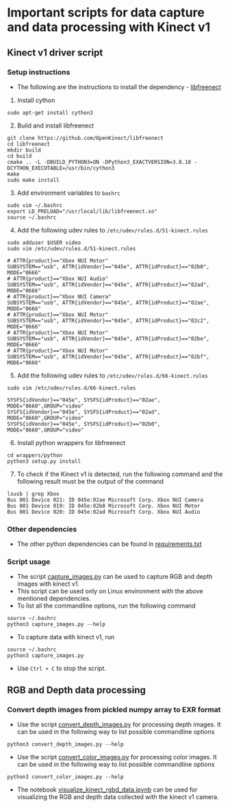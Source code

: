 # Important scripts for data capture and data processing with Kinect v1

## Kinect v1 driver script

### Setup instructions
* The following are the instructions to install the dependency - [libfreenect](https://github.com/OpenKinect/libfreenect)
1. Install cython
```
sudo apt-get install cython3
```
2. Build and install libfreenect
```
git clone https://github.com/OpenKinect/libfreenect
cd libfreenect
mkdir build
cd build
cmake .. -L -DBUILD_PYTHON3=ON -DPython3_EXACTVERSION=3.8.10 -DCYTHON_EXECUTABLE=/usr/bin/cython3
make
sudo make install
```
3. Add environment variables to `bashrc`
```
sudo vim ~/.bashrc
export LD_PRELOAD="/usr/local/lib/libfreenect.so"
source ~/.bashrc
```
4. Add the following udev rules to `/etc/udev/rules.d/51-kinect.rules`
```
sudo adduser $USER video
sudo vim /etc/udev/rules.d/51-kinect.rules

# ATTR{product}=="Xbox NUI Motor"
SUBSYSTEM=="usb", ATTR{idVendor}=="045e", ATTR{idProduct}=="02b0", MODE="0666"
# ATTR{product}=="Xbox NUI Audio"
SUBSYSTEM=="usb", ATTR{idVendor}=="045e", ATTR{idProduct}=="02ad", MODE="0666"
# ATTR{product}=="Xbox NUI Camera"
SUBSYSTEM=="usb", ATTR{idVendor}=="045e", ATTR{idProduct}=="02ae", MODE="0666"
# ATTR{product}=="Xbox NUI Motor"
SUBSYSTEM=="usb", ATTR{idVendor}=="045e", ATTR{idProduct}=="02c2", MODE="0666"
# ATTR{product}=="Xbox NUI Motor"
SUBSYSTEM=="usb", ATTR{idVendor}=="045e", ATTR{idProduct}=="02be", MODE="0666"
# ATTR{product}=="Xbox NUI Motor"
SUBSYSTEM=="usb", ATTR{idVendor}=="045e", ATTR{idProduct}=="02bf", MODE="0666"
```
5. Add the following udev rules to `/etc/udev/rules.d/66-kinect.rules`
```
sudo vim /etc/udev/rules.d/66-kinect.rules

SYSFS{idVendor}=="045e", SYSFS{idProduct}=="02ae", MODE="0660",GROUP="video"
SYSFS{idVendor}=="045e", SYSFS{idProduct}=="02ad", MODE="0660",GROUP="video"
SYSFS{idVendor}=="045e", SYSFS{idProduct}=="02b0", MODE="0660",GROUP="video"
```
6. Install python wrappers for libfreenect
```
cd wrappers/python
python3 setup.py install
```
7. To check if the Kinect v1 is detected, run the following command and the following result must be the output of the command
```
lsusb | grep Xbox
Bus 001 Device 021: ID 045e:02ae Microsoft Corp. Xbox NUI Camera
Bus 001 Device 019: ID 045e:02b0 Microsoft Corp. Xbox NUI Motor
Bus 001 Device 020: ID 045e:02ad Microsoft Corp. Xbox NUI Audio
```


### Other dependencies
* The other python dependencies can be found in [requirements.txt](requirements.txt)


### Script usage
* The script [capture_images.py](capture_images.py) can be used to capture RGB and depth images with kinect v1.
* This script can be used only on Linux environment with the above mentioned dependencies.
* To list all the commandline options, run the following command
```
source ~/.bashrc
python3 capture_images.py --help
```
* To capture data with kinect v1, run
```
source ~/.bashrc
python3 capture_images.py
```
* Use `Ctrl + C` to stop the script.


## RGB and Depth data processing

### Convert depth images from pickled numpy array to EXR format
* Use the script [convert_depth_images.py](convert_depth_images.py) for processing depth images. It can be used in the following way to list possible commandline options
```
python3 convert_depth_images.py --help
```
* Use the script [convert_color_images.py](convert_color_images.py) for processing color images. It can be used in the following way to list possible commandline options
```
python3 convert_color_images.py --help
```
* The notebook [visualize_kinect_rgbd_data.ipynb](visualize_kinect_rgbd_data.ipynb) can be used for visualizing the RGB and depth data collected with the kinect v1 camera.
